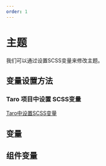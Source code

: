 ```yaml
---
order: 1
---
```

# 主题

我们可以通过设置SCSS变量来修改主题。

## 变量设置方法

### Taro 项目中设置 SCSS变量

[Taro中设置SCSS变量](https://docs.taro.zone/docs/config-detail#%E4%BC%A0%E5%85%A5-scss-%E5%8F%98%E9%87%8F%E5%AD%97%E7%AC%A6%E4%B8%B2
)
## 变量

## 组件变量


